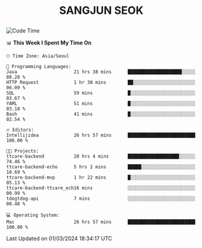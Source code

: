 <h1>
 <p align="center">
   SANGJUN SEOK
 </p>
</h1>

<!--START_SECTION:waka-->
![Code Time](http://img.shields.io/badge/Code%20Time-3%2C328%20hrs%2014%20mins-blue)

📊 **This Week I Spent My Time On** 

```text
🕑︎ Time Zone: Asia/Seoul

💬 Programming Languages: 
Java                     21 hrs 38 mins      ████████████████████░░░░░   80.28 % 
HTTP Request             1 hr 38 mins        ██░░░░░░░░░░░░░░░░░░░░░░░   06.09 % 
SQL                      59 mins             █░░░░░░░░░░░░░░░░░░░░░░░░   03.67 % 
YAML                     51 mins             █░░░░░░░░░░░░░░░░░░░░░░░░   03.18 % 
Bash                     41 mins             █░░░░░░░░░░░░░░░░░░░░░░░░   02.54 % 

🔥 Editors: 
Intellijidea             26 hrs 57 mins      █████████████████████████   100.00 % 

🐱‍💻 Projects: 
ttcare-backend           20 hrs 4 mins       ███████████████████░░░░░░   74.46 % 
ttcare-backend-echo      5 hrs 2 mins        █████░░░░░░░░░░░░░░░░░░░░   18.69 % 
ttcare-backend-mvp       1 hr 22 mins        █░░░░░░░░░░░░░░░░░░░░░░░░   05.13 % 
ttcare-backend-ttcare_ech16 mins             ░░░░░░░░░░░░░░░░░░░░░░░░░   00.99 % 
tdogtdog-api             7 mins              ░░░░░░░░░░░░░░░░░░░░░░░░░   00.48 % 

💻 Operating System: 
Mac                      26 hrs 57 mins      █████████████████████████   100.00 % 
```


 Last Updated on 01/03/2024 18:34:17 UTC
<!--END_SECTION:waka-->
